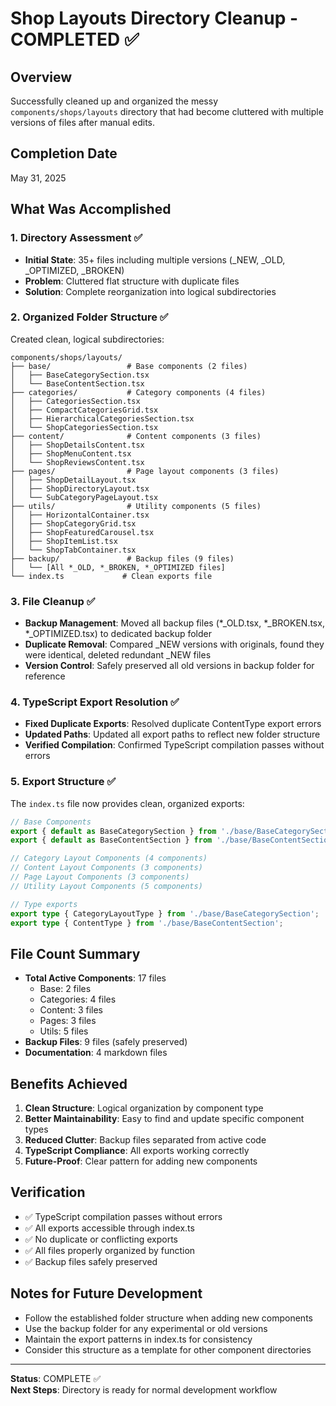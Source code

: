 # Shop Layouts Directory Cleanup - COMPLETED ✅

## Overview
Successfully cleaned up and organized the messy `components/shops/layouts` directory that had become cluttered with multiple versions of files after manual edits.

## Completion Date
May 31, 2025

## What Was Accomplished

### 1. Directory Assessment ✅
- **Initial State**: 35+ files including multiple versions (_NEW, _OLD, _OPTIMIZED, _BROKEN)
- **Problem**: Cluttered flat structure with duplicate files
- **Solution**: Complete reorganization into logical subdirectories

### 2. Organized Folder Structure ✅
Created clean, logical subdirectories:

```
components/shops/layouts/
├── base/                 # Base components (2 files)
│   ├── BaseCategorySection.tsx
│   └── BaseContentSection.tsx
├── categories/           # Category components (4 files)
│   ├── CategoriesSection.tsx
│   ├── CompactCategoriesGrid.tsx
│   ├── HierarchicalCategoriesSection.tsx
│   └── ShopCategoriesSection.tsx
├── content/              # Content components (3 files)
│   ├── ShopDetailsContent.tsx
│   ├── ShopMenuContent.tsx
│   └── ShopReviewsContent.tsx
├── pages/                # Page layout components (3 files)
│   ├── ShopDetailLayout.tsx
│   ├── ShopDirectoryLayout.tsx
│   └── SubCategoryPageLayout.tsx
├── utils/                # Utility components (5 files)
│   ├── HorizontalContainer.tsx
│   ├── ShopCategoryGrid.tsx
│   ├── ShopFeaturedCarousel.tsx
│   ├── ShopItemList.tsx
│   └── ShopTabContainer.tsx
├── backup/               # Backup files (9 files)
│   └── [All *_OLD, *_BROKEN, *_OPTIMIZED files]
└── index.ts             # Clean exports file
```

### 3. File Cleanup ✅
- **Backup Management**: Moved all backup files (*_OLD.tsx, *_BROKEN.tsx, *_OPTIMIZED.tsx) to dedicated backup folder
- **Duplicate Removal**: Compared _NEW versions with originals, found they were identical, deleted redundant _NEW files
- **Version Control**: Safely preserved all old versions in backup folder for reference

### 4. TypeScript Export Resolution ✅
- **Fixed Duplicate Exports**: Resolved duplicate ContentType export errors
- **Updated Paths**: Updated all export paths to reflect new folder structure
- **Verified Compilation**: Confirmed TypeScript compilation passes without errors

### 5. Export Structure ✅
The `index.ts` file now provides clean, organized exports:

```typescript
// Base Components
export { default as BaseCategorySection } from './base/BaseCategorySection';
export { default as BaseContentSection } from './base/BaseContentSection';

// Category Layout Components (4 components)
// Content Layout Components (3 components)  
// Page Layout Components (3 components)
// Utility Layout Components (5 components)

// Type exports
export type { CategoryLayoutType } from './base/BaseCategorySection';
export type { ContentType } from './base/BaseContentSection';
```

## File Count Summary
- **Total Active Components**: 17 files
  - Base: 2 files
  - Categories: 4 files
  - Content: 3 files
  - Pages: 3 files
  - Utils: 5 files
- **Backup Files**: 9 files (safely preserved)
- **Documentation**: 4 markdown files

## Benefits Achieved
1. **Clean Structure**: Logical organization by component type
2. **Better Maintainability**: Easy to find and update specific component types
3. **Reduced Clutter**: Backup files separated from active code
4. **TypeScript Compliance**: All exports working correctly
5. **Future-Proof**: Clear pattern for adding new components

## Verification
- ✅ TypeScript compilation passes without errors
- ✅ All exports accessible through index.ts
- ✅ No duplicate or conflicting exports
- ✅ All files properly organized by function
- ✅ Backup files safely preserved

## Notes for Future Development
- Follow the established folder structure when adding new components
- Use the backup folder for any experimental or old versions
- Maintain the export patterns in index.ts for consistency
- Consider this structure as a template for other component directories

---
**Status**: COMPLETE ✅  
**Next Steps**: Directory is ready for normal development workflow
